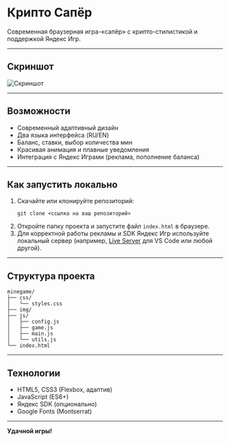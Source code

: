 # Крипто Сапёр

Современная браузерная игра-«сапёр» с крипто-стилистикой и поддержкой Яндекс Игр.

---

## Скриншот

![Скриншот](https://github.com/user-attachments/assets/1587cfeb-4e97-4601-81e6-c57ebe5801a3)


---

## Возможности
- Современный адаптивный дизайн
- Два языка интерфейса (RU/EN)
- Баланс, ставки, выбор количества мин
- Красивая анимация и плавные уведомления
- Интеграция с Яндекс Играми (реклама, пополнение баланса)

---

## Как запустить локально
1. Скачайте или клонируйте репозиторий:
   ```
   git clone <ссылка на ваш репозиторий>
   ```
2. Откройте папку проекта и запустите файл `index.html` в браузере.
3. Для корректной работы рекламы и SDK Яндекс Игр используйте локальный сервер (например, [Live Server](https://marketplace.visualstudio.com/items?itemName=ritwickdey.LiveServer) для VS Code или любой другой).

---

## Структура проекта
```
minegame/
├── css/
│   └── styles.css
├── img/
├── js/
│   ├── config.js
│   ├── game.js
│   ├── main.js
│   └── utils.js
└── index.html
```

---

## Технологии
- HTML5, CSS3 (Flexbox, адаптив)
- JavaScript (ES6+)
- Яндекс SDK (опционально)
- Google Fonts (Montserrat)

---

**Удачной игры!** 
